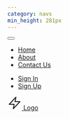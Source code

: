 ```yaml
---
category: navs
min_height: 281px
---
```


<nav class="flex items-center justify-end py-5 relative">
  <button
    onclick="this.nextElementSibling.classList.toggle('hidden')"
    class="px-3 py-2 border-2 rounded text-gray-500 border-gray-500 inline-block md:hidden"
  >
    <svg
      class="fill-current h-3 w-3"
      viewBox="0 0 20 20"
      xmlns="http://www.w3.org/2000/svg"
    >
      <title>Menu</title>
      <path
        stroke-width="1"
        stroke="currentColor"
        d="M0 3h20v2H0V3zm0 6h20v2H0V9zm0 6h20v2H0v-2z"
      />
    </svg>
  </button>
  <div
    class="w-full max-w-xs hidden justify-between absolute right-0 top-0 mt-16 font-medium tracking-wide text-sm text-gray-800 bg-white p-5 shadow rounded z-10 md:max-w-full md:flex md:mt-0 md:relative md:flex-row md:items-center md:bg-transparent md:p-0 md:shadow-none md:rounded-none"
  >
    <ul class="flex flex-col md:flex-row">
      <li class="mr-10 mb-3 md:mb-0">
        <a href="#" class="hover:text-{primary}-700">Home</a>
      </li>
      <li class="mr-10 mb-3 md:mb-0">
        <a href="#" class="hover:text-{primary}-700">About</a>
      </li>
      <li class="mr-10 mb-3 md:mb-0">
        <a href="#" class="hover:text-{primary}-700">Contact Us</a>
      </li>
    </ul>
    <ul class="flex md:items-center flex-col md:flex-row">
      <li class="mr-10 mb-3 md:mb-0">
        <a href="#" class="hover:text-{primary}-700">Sign In</a>
      </li>
      <li>
        <a
          href="#"
          class="text-white bg-{primary}-500 hover:bg-{primary}-600 px-6 py-2 rounded inline-block font-semibold"
          >Sign Up</a
        >
      </li>
    </ul>
  </div>
  <div class="absolute left-0 flex items-center justify-center md:inset-x-0">
    <a href="#" class="flex items-center md:z-10">
      <svg
        class="text-{primary}-500 mr-2"
        xmlns="http://www.w3.org/2000/svg"
        width="32"
        height="32"
        viewBox="0 0 32 32"
      >
        <g
          stroke-linecap="round"
          stroke-linejoin="round"
          stroke-width="2"
          fill="currentColor"
          stroke="currentColor"
        >
          <polygon
            points="19 3 4 19 15 19 13 29 28 13 17 13 19 3"
            fill="none"
            stroke="currentColor"
            stroke-miterlimit="10"
          />
        </g>
      </svg>
      <span class="text-gray-800 font-bold">Logo</span>
    </a>
  </div>
</nav>
